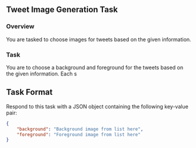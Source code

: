 ## Tweet Image Generation Task

### Overview
You are tasked to choose images for tweets based on the given information.

### Task
You are to choose a background and foreground for the tweets based on the given information.
Each s

## Task Format

Respond to this task with a JSON object containing the following key-value pair:

```json
{
    "background": "Background image from list here",
    "foreground": "Foreground image from list here"
}
```